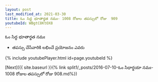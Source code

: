 ```yaml
---
layout: post
last_modified_at: 2021-03-30
title: ఓం సిద్ధ భూతార్థత నమః- 1008 రోజుల తపస్సులో రోజు  909
youtubeId: WBgtC8KtOX8
---
```

 
 
 ఓం సిద్ధ భూతార్థత నమః  
 
 -  తపస్సు చేసేవారికి లభించే ప్రయోజనం ఎవరు 
 
  
 
  
 
 
 
 
 
 


{% include youtubePlayer.html id=page.youtubeId %}
 
[Next]({{ site.baseurl }}{% link  split1/_posts/2016-07-10-ఓం సిధార్థయా నమః- 1008 రోజుల తపస్సులో రోజు  908.md%})
 
